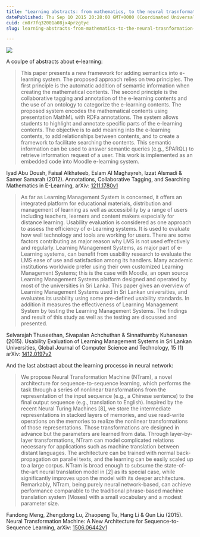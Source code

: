 ```yaml
---
title: "Learning abstracts: from mathematics, to the neural trasnformation machines"
datePublished: Thu Sep 10 2015 20:28:00 GMT+0000 (Coordinated Universal Time)
cuid: cm8r7fq32001a08jx4przgtyc
slug: learning-abstracts-from-mathematics-to-the-neural-trasnformation-machines

---
```



![](https://cdn.hashnode.com/res/hashnode/image/upload/v1743070945250/410c89d1-afdb-4eda-ba47-c800dec8e7e6.jpeg)

A coulpe of abstracts about e-learning:

> This paper presents a new framework for adding semantics into e-learning system. The proposed approach relies on two principles. The first principle is the automatic addition of semantic information when creating the mathematical contents. The second principle is the collaborative tagging and annotation of the e-learning contents and the use of an ontology to categorize the e-learning contents. The proposed system encodes the mathematical contents using presentation MathML with RDFa annotations. The system allows students to highlight and annotate specific parts of the e-learning contents. The objective is to add meaning into the e-learning contents, to add relationships between contents, and to create a framework to facilitate searching the contents. This semantic information can be used to answer semantic queries (e.g., SPARQL) to retrieve information request of a user. This work is implemented as an embedded code into Moodle e-learning system.

Iyad Abu Doush, Faisal Alkhateeb, Eslam Al Maghayreh, Izzat Alsmadi & Samer Samarah (2012). Annotations, Collaborative Tagging, and Searching Mathematics in E-Learning, arXiv: [1211.1780v1](http://arxiv.org/abs/1211.1780v1)

> As far as Learning Management System is concerned, it offers an integrated platform for educational materials, distribution and management of learning as well as accessibility by a range of users including teachers, learners and content makers especially for distance learning. Usability evaluation is considered as one approach to assess the efficiency of e-Learning systems. It is used to evaluate how well technology and tools are working for users. There are some factors contributing as major reason why LMS is not used effectively and regularly. Learning Management Systems, as major part of e-Learning systems, can benefit from usability research to evaluate the LMS ease of use and satisfaction among its handlers. Many academic institutions worldwide prefer using their own customized Learning Management Systems; this is the case with Moodle, an open source Learning Management Systems platform designed and operated by most of the universities in Sri Lanka. This paper gives an overview of Learning Management Systems used in Sri Lankan universities, and evaluates its usability using some pre-defined usability standards. In addition it measures the effectiveness of Learning Management System by testing the Learning Management Systems. The findings and result of this study as well as the testing are discussed and presented.

Selvarajah Thuseethan, Sivapalan Achchuthan & Sinnathamby Kuhanesan (2015). Usability Evaluation of Learning Management Systems in Sri Lankan Universities, Global Journal of Computer Science and Technology, 15 (1) arXiv: [1412.0197v2](http://arxiv.org/abs/1412.0197v2)

And the last abstract about the learning processo in neural network:

> We propose Neural Transformation Machine (NTram), a novel architecture for sequence-to-sequence learning, which performs the task through a series of nonlinear transformations from the representation of the input sequence (e.g., a Chinese sentence) to the final output sequence (e.g., translation to English). Inspired by the recent Neural Turing Machines \[8\], we store the intermediate representations in stacked layers of memories, and use read-write operations on the memories to realize the nonlinear transformations of those representations. Those transformations are designed in advance but the parameters are learned from data. Through layer-by-layer transformations, NTram can model complicated relations necessary for applications such as machine translation between distant languages. The architecture can be trained with normal back-propagation on parallel texts, and the learning can be easily scaled up to a large corpus. NTram is broad enough to subsume the state-of-the-art neural translation model in \[2\] as its special case, while significantly improves upon the model with its deeper architecture. Remarkably, NTram, being purely neural network-based, can achieve performance comparable to the traditional phrase-based machine translation system (Moses) with a small vocabulary and a modest parameter size.

Fandong Meng, Zhengdong Lu, Zhaopeng Tu, Hang Li & Qun Liu (2015). Neural Transformation Machine: A New Architecture for Sequence-to-Sequence Learning, arXiv: [1506.06442v1](http://arxiv.org/abs/1506.06442v1)